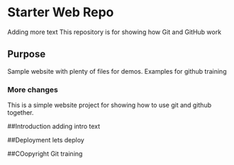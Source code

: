 # Starter Web Repo
Adding more text
This repository is for showing how Git and GitHub work


## Purpose

Sample website with plenty of files for demos.
Examples for github training

### More changes
This is a simple website project for showing how to use git and github together.


##Introduction
adding intro text

##Deployment
lets deploy

##COopyright
Git training